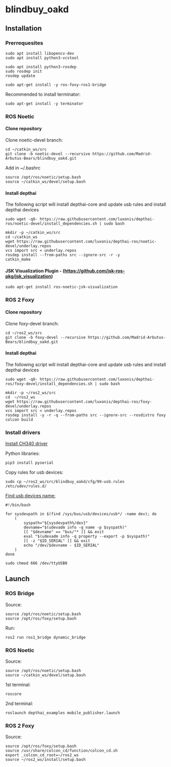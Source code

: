# blindbuy_oakd

## Installation
### Prerrequesites
```
sudo apt install libopencv-dev
sudo apt install python3-vcstool
```
```
sudo apt install python3-rosdep
sudo rosdep init
rosdep update
```
```
sudo apt-get install -y ros-foxy-ros1-bridge
```
Recommended to install terminator:
```
sudo apt-get install -y terminator
```
### ROS Noetic
#### Clone repository
Clone noetic-devel branch:
```
cd ~/catkin_ws/src
git clone -b noetic-devel --recursive https://github.com/Madrid-Arbutus-Bears/blindbuy_oakd.git
```
Add in ~/.bashrc     
```
source /opt/ros/noetic/setup.bash
source ~/catkin_ws/devel/setup.bash
```
#### Install depthai
The following script will install depthai-core and update usb rules and install depthai devices

```
sudo wget -qO- https://raw.githubusercontent.com/luxonis/depthai-ros/noetic-devel/install_dependencies.sh | sudo bash
```
```
mkdir -p ~/catkin_ws/src
cd ~/catkin_ws
wget https://raw.githubusercontent.com/luxonis/depthai-ros/noetic-devel/underlay.repos
vcs import src < underlay.repos
rosdep install --from-paths src --ignore-src -r -y
catkin_make
```
#### JSK Visualization Plugin - (https://github.com/jsk-ros-pkg/jsk_visualization)
```
sudo apt-get install ros-noetic-jsk-visualization
```
### ROS 2 Foxy
#### Clone repository
Clone foxy-devel branch:
```
cd ~/ros2_ws/src
git clone -b foxy-devel --recursive https://github.com/Madrid-Arbutus-Bears/blindbuy_oakd.git
```
#### Install depthai
The following script will install depthai-core and update usb rules and install depthai devices
```
sudo wget -qO- https://raw.githubusercontent.com/luxonis/depthai-ros/foxy-devel/install_dependencies.sh | sudo bash
```
```
mkdir -p ~/ros2_ws/src
cd  ~/ros2_ws
wget https://raw.githubusercontent.com/luxonis/depthai-ros/foxy-devel/underlay.repos
vcs import src < underlay.repos
rosdep install -y -r -q --from-paths src --ignore-src --rosdistro foxy
colcon build
```
### Install drivers

[Install CH340 driver](https://learn.sparkfun.com/tutorials/how-to-install-ch340-drivers/drivers-if-you-need-them)

Python libraries:
```
pip3 install pyserial
```
Copy rules for usb devices:
```
sudo cp ~/ros2_ws/src/blindbuy_oakd/cfg/99-usb.rules /etc/udev/rules.d/
```
[Find usb devices name:](https://unix.stackexchange.com/questions/144029/command-to-determine-ports-of-a-device-like-dev-ttyusb0)
```
#!/bin/bash

for sysdevpath in $(find /sys/bus/usb/devices/usb*/ -name dev); do
    (
        syspath="${sysdevpath%/dev}"
        devname="$(udevadm info -q name -p $syspath)"
        [[ "$devname" == "bus/"* ]] && exit
        eval "$(udevadm info -q property --export -p $syspath)"
        [[ -z "$ID_SERIAL" ]] && exit
        echo "/dev/$devname - $ID_SERIAL"
    )
done
```
```
sudo chmod 666 /dev/ttyUSB0
```
## Launch
### ROS Bridge
Source:
```
source /opt/ros/noetic/setup.bash
source /opt/ros/foxy/setup.bash
```
Run:
```
ros2 run ros1_bridge dynamic_bridge
```
### ROS Noetic
Source:
```
source /opt/ros/noetic/setup.bash
source ~/catkin_ws/devel/setup.bash
```
1st terminal:
```
roscore
```
2nd terminal:
```
roslaunch depthai_examples mobile_publisher.launch
```
### ROS 2 Foxy
Source:
```
source /opt/ros/foxy/setup.bash
source /usr/share/colcon_cd/function/colcon_cd.sh
export _colcon_cd_root=~/ros2_ws
source ~/ros2_ws/install/setup.bash
```





